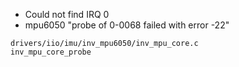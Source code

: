 - Could not find IRQ 0
- mpu6050 "probe of 0-0068 failed with error -22"
```shell
drivers/iio/imu/inv_mpu6050/inv_mpu_core.c
inv_mpu_core_probe
```
